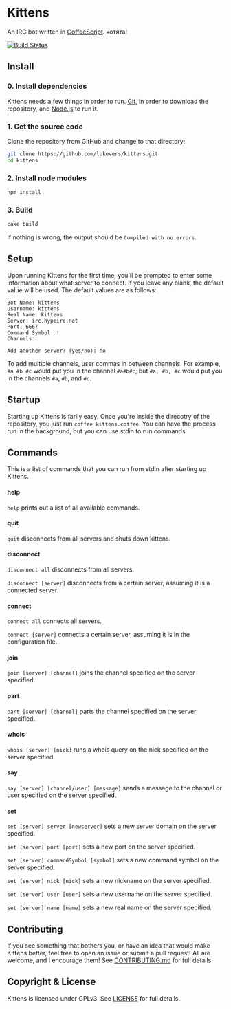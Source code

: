 # Kittens

An IRC bot written in [CoffeeScript](http://coffeescript.org/). котята!

[![Build Status](https://travis-ci.org/lukevers/kittens.png?branch=master)](https://travis-ci.org/lukevers/kittens)

## Install

### 0. Install dependencies

Kittens needs a few things in order to run. [Git](http://git-scm.com/), in order to download the repository, and [Node.js](http://nodejs.org/) to run it.

### 1. Get the source code

Clone the repository from GitHub and change to that directory:

```bash
git clone https://github.com/lukevers/kittens.git
cd kittens
```

### 2. Install node modules

```bash
npm install
```

### 3. Build

```bash
cake build
```

If nothing is wrong, the output should be `Compiled with no errors`.

## Setup

Upon running Kittens for the first time, you'll be prompted to enter some information about what server to connect. If you leave any blank, the default value will be used. The default values are as follows:

```
Bot Name: kittens
Username: kittens
Real Name: kittens
Server: irc.hypeirc.net
Port: 6667
Command Symbol: !
Channels:

Add another server? (yes/no): no
```

To add multiple channels, user commas in between channels. For example, `#a #b #c` would put you in the channel `#a#b#c`, but `#a, #b, #c` would put you in the channels `#a`, `#b`, and `#c`.

## Startup

Starting up Kittens is farily easy. Once you're inside the direcotry of the repository, you just run `coffee kittens.coffee`. You can have the process run in the background, but you can use stdin to run commands.

## Commands

This is a list of commands that you can run from stdin after starting up Kittens.

#### help

`help` prints out a list of all available commands.

#### quit

`quit` disconnects from all servers and shuts down kittens.

#### disconnect

`disconnect all` disconnects from all servers.

`disconnect [server]` disconnects from a certain server, assuming it is a connected server.

#### connect

`connect all` connects all servers.

`connect [server]` connects a certain server, assuming it is in the configuration file.

#### join

`join [server] [channel]` joins the channel specified on the server specified.

#### part

`part [server] [channel]` parts the channel specified on the server specified.

#### whois

`whois [server] [nick]` runs a whois query on the nick specified on the server specified.

#### say

`say [server] [channel/user] [message]` sends a message to the channel or user specified on the server specified.

#### set

`set [server] server [newserver]` sets a new server domain on the server specified.

`set [server] port [port]` sets a new port on the server specified.

`set [server] commandSymbol [symbol]` sets a new command symbol on the server specified.

`set [server] nick [nick]` sets a new nickname on the server specified.

`set [server] user [user]` sets a new username on the server specified.

`set [server] name [name]` sets a new real name on the server specified.

## Contributing

If you see something that bothers you, or have an idea that would make Kittens better, feel free to open an issue or submit a pull request! All are welcome, and I encourage them! See [CONTRIBUTING.md](./CONTRIBUTING.md) for full details.

## Copyright & License

Kittens is licensed under GPLv3. See [LICENSE](./LICENSE) for full details.
